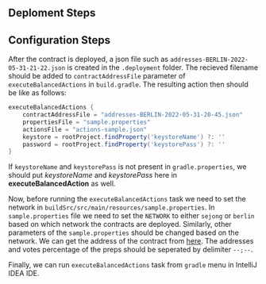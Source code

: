 ## Deploment Steps

## Configuration Steps
After the contract is deployed, a json file such as `addresses-BERLIN-2022-05-31-21-22.json` is created in the `.deployment` folder.  The recieved filename should be added to `contractAddressFile` parameter of `executeBalancedActions` in `build.gradle`. The resulting action then should be like as follows:

```gradle
executeBalancedActions {
    contractAddressFile = "addresses-BERLIN-2022-05-31-20-45.json"
    propertiesFile = "sample.properties"
    actionsFile = "actions-sample.json"
    keystore = rootProject.findProperty('keystoreName') ?: ''
    password = rootProject.findProperty('keystorePass') ?: ''
}
```
If `keystoreName` and `keystorePass` is not present in `gradle.properties`, we should put *keystoreName* and *keystorePass* here in **executeBalancedAction** as well. 

Now, before running the `executeBalancedActions` task we need to set the network in `buildSrc/src/main/resources/sample.properties`. In `sample.properties` file we need to set the `NETWORK` to either `sejong` or `berlin` based on which network the contracts are deployed. Similarly, other parameters of the `sample.properties` should be changed based on the network. We can get the address of the contract from [here](https://github.com/balancednetwork/balanced-java-contracts/wiki/Contract-Addresses). The addresses and votes percentage of the preps should be seperated by delimiter `--;--`.

Finally, we can run `executeBalancedActions` task from `gradle` menu in IntelliJ IDEA IDE.